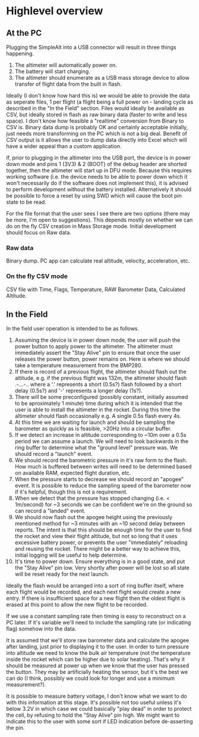 # Highlevel overview

## At the PC

Plugging the SimpleAlt into a USB connector will result in three things happening.
1. The altimeter will automatically power on.
2. The battery will start charging.
3. The altimeter should enumerate as a USB mass storage device to allow transfer of flight data from the built in flash.

Ideally (I don't know how hard this is) we would be able to provide the data as seperate files, 1 per flight (a flight being a full power on - landing cycle as described in the "In the Field" section. Files would ideally be available as CSV, but ideally stored in flash as raw binary data (faster to write and less space). I don't know how feasible a "realtime" conversion from Binary to CSV is. Binary data dump is probably OK and certainly acceptable initially, just needs more transforming on the PC which is not a big deal. Benefit of CSV output is it allows the user to dump data directly into Excel which will have a wider appeal than a custom application.

If, prior to plugging in the altimeter into the USB port, the device is in power down mode and pins 1 (3V3) & 2 (BOOT) of the debug header are shorted together, then the altimeter will start up in DFU mode. Because this requires working software (i.e. the device needs to be able to power down which it won't necessarily do if the software does not implement this), it is advised to perform development without the battery installed. Alternatively it should be possible to force a reset by using SWD which will cause the boot pin state to be read.

For the file format that the user sees I see there are two options (there may be more, I'm open to suggestions). This depends mostly on whether we can do on the fly CSV creation in Mass Storage mode. Initial development should focus on Raw data.

### Raw data

Binary dump. PC app can calculate real altitude, velocity, acceleration, etc.

### On the fly CSV mode

CSV file with Time, Flags, Temperature, RAW Barometer Data, Calculated Altitude.

## In the Field

In the field user operation is intended to be as follows.
1. Assuming the device is in power down mode, the user will push the power button to apply power to the altimeter. The altimeter must immediately assert the "Stay Alive" pin to ensure that once the user releases the power button, power remains on. Here is where we should take a temperature measurement from the BMP280.
2. If there is record of a previous flight, the altimeter should flash out the altitude, e.g. if the previous flight was 132m, the altimeter should flash .-...-.. where a '.' represents a short (0.5s?) flash followed by a short delay (0.5s?) and '-' represents a longer delay (1s?).
3. There will be some preconfigured (possibly constant, initially assumed to be aproximately 1 minute) time during which it is intended that the user is able to install the altimeter in the rocket. During this time the altimeter should flash occasionally e.g. A single 0.5s flash every 4s.
4. At this time we are waiting for launch and should be sampling the barometer as quickly as is feasible, >20Hz into a circular buffer. 
5. If we detect an increase in altitude corresponding to ~10m over a 0.5s period we can assume a launch. We will need to look backwards in the ring buffer to determine what the "ground level" pressure was. We should record a "launch" event.
6. We should record the barometric pressure in it's raw form to the flash. How much is buffered between writes will need to be determined based on available RAM, expected flight duration, etc.
7. When the pressure starts to decrease we should record an "apogee" event. It is possible to reduce the sampling speed of the barometer now if it's helpful, though this is not a requirement.
8. When we detect that the pressure has stopped changing (i.e. < 1m/second) for ~3 seconds we can be confident we're on the ground so can record a "landed" event.
9. We should now flash out the apogee height using the previously mentioned method for ~3 minutes with an ~10 second delay between reports. The intent is that this should be enough time for the user to find the rocket and view their flight altitude, but not so long that it uses excessive battery power, or prevents the user "immediately" reloading and reusing the rocket. There might be a better way to achieve this, initial logging will be useful to help determine.
10. It's time to power down. Ensure everything is in a good state, and put the "Stay Alive" pin low. Very shortly after power will be lost so all state will be reset ready for the next launch.

Ideally the flash would be arranged into a sort of ring buffer itself, where each flight would be recorded, and each next flight would create a new entry. If there is insufficient space for a new flight then the oldest flight is erased at this point to allow the new flight to be recorded.

If we use a constant sampling rate then timing is easy to reconstruct on a PC later. If it's variable we'll need to include the sampling rate (or indicating flag) somehow into the data.

It is assumed that we'll store raw barometer data and calculate the apogee after landing, just prior to displaying it to the user. In order to turn pressure into altitude we need to know the bulk air temperature (not the temperature inside the rocket which can be higher due to solar heating). That's why it should be measured at power up when we know that the user has pressed the button. They may be artificially heating the sensor, but it's the best we can do (I think, possibly we could look for longer and use a minimum measurement?).

It is possible to measure battery voltage, I don't know what we want to do with this information at this stage. It's possible not too useful unless it's below 3.2V in which case we could basically "play dead" in order to protect the cell, by refusing to hold the "Stay Alive" pin high. We might want to indicate this to the user with some sort if LED indication before de-asserting the pin. 





